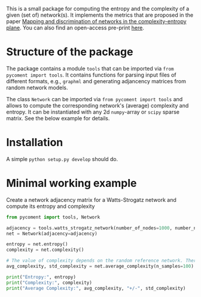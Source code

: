This is a small package for computing the entropy and the complexity of a given (set of) network(s). It implements the metrics that are proposed in the paper [Mapping and discrimination of networks in the complexity-entropy plane](https://journals.aps.org/pre/abstract/10.1103/PhysRevE.96.042304). You can also find an open-access pre-print [here](https://arxiv.org/abs/1704.07599).

# Structure of the package

The package contains a module ```tools``` that can be imported via ```from pycoment import tools```. It contains functions for parsing input files of different formats, e.g., ```graphml``` and generating adjancency matrices from random network models.

The class ```Network``` can be imported via ```from pycoment import tools``` and allows to compute the corresponding network's (average) complexity and entropy. It can be instantiated with any 2d ```numpy```-array or ```scipy``` sparse matrix. See the below example for details. 

# Installation

A simple ```python setup.py develop``` should do. 

# Minimal working example

Create a network adjacency matrix for a Watts-Strogatz network and compute its entropy and complexity

```python
from pycoment import tools, Network

adjacency = tools.watts_strogatz_network(number_of_nodes=1000, number_neighbors=10, rewiring_probability=0.1)
net = Network(adjacency=adjacency)

entropy = net.entropy()
complexity = net.complexity()

# The value of complexity depends on the random reference network. Therefore it is advised to draw multiple samples and compute an average
avg_complexity, std_complexity = net.average_complexity(n_samples=100)

print("Entropy:", entropy)
print("Complexity:", complexity)
print("Average Complexity:", avg_complexity, "+/-", std_complexity)
```

